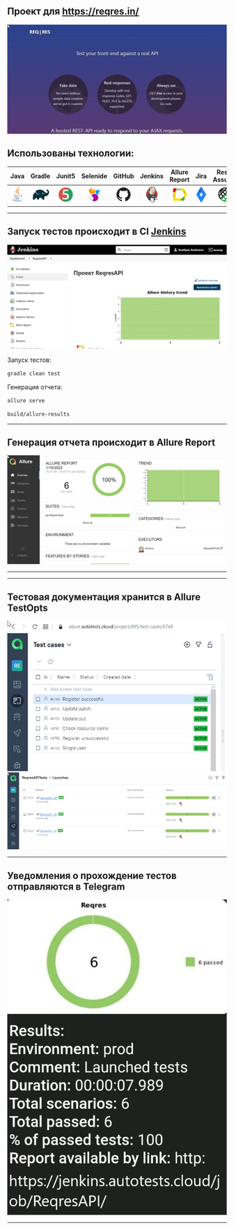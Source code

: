 
## Проект для https://reqres.in/

![image](src/files/reqres.jpg)

## Использованы технологии:
|  Java  | Gradle | Junit5 | Selenide | GitHub | Jenkins | Allure Report |   Jira   | Rest-Assured|
|:-------:|:-------:|:-------:|:-------:|:-------:|:-------:|:-------:|:-------:|:-------:|
| <img src="images/logo/Java.png" width="40" height="40"> | <img src="images/logo/Gradle.png" width="40" height="40"> | <img src="images/logo/JUnit5.png" width="40" height="40"> | <img src="images/logo/Selenide.png" width="40" height="40"> | <img src="images/logo/Github.png" width="40" height="40"> | <img src="images/logo/Jenkins.png" width="40" height="40"> | <img src="images/logo/Allure_Report.png" width="40" height="40"> | <img src="images/logo/Jira.png" width="40" height="40"> | <img src="images/logo/Rest-Assured.png" width="40" height="40"> |

___

## Запуск тестов происходит в CI [Jenkins](https://jenkins.autotests.cloud/job/ReqresAPI/)

![image](src/files/jenkins.jpg)

Запуск тестов:
```bash
gradle clean test
```

Генерация отчета:
```bash
allure serve
```
```bash
build/allure-results
```
___

## Генерация отчета происходит в Allure Report

![image](src/files/allure.jpg)

___
___

## Тестовая документация хранится в Allure TestOpts

![image](src/files/allureTestopts.jpg)
![image](src/files/allureTestopts2.jpg)

___

## Уведомления о прохождение тестов отправляются в Telegram

![image](src/files/telegram.jpg)
___